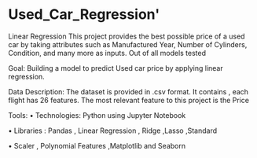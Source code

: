 # Used_Car_Regression'
Linear Regression
This project provides the best possible price of a used car by taking attributes such as Manufactured Year, Number of Cylinders, Condition, and many more as inputs. Out of all models tested

Goal:
Building a model to predict Used car price by applying linear regression.

Data Description:
The dataset is provided in .csv format. It contains , each flight has 26 features. The most relevant feature to this project is the Price

Tools:
• Technologies: Python using Jupyter Notebook

• Libraries : Pandas , Linear Regression , Ridge ,Lasso ,Standard

• Scaler , Polynomial Features ,Matplotlib and Seaborn
